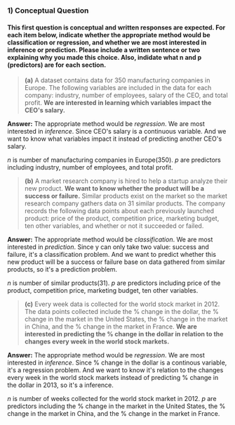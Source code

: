 ### 1) Conceptual Question

#### This first question is conceptual and written responses are expected. For each item below, indicate whether the appropriate method would be classification or regression, and whether we are most interested in inference or prediction. Please include a written sentence or two explaining why you made this choice. Also, indidate what n and p (predictors) are for each section.

> **(a)** A dataset contains data for 350 manufacturing companies in Europe. The following variables are included in the data for each company: industry, number of employees, salary of the CEO, and total profit. **We are interested in learning which variables impact the CEO's salary.** 

**Answer:** The appropriate method would be *regression*. We are most interested in *inference*. Since CEO's salary is a continuous variable. And we want to know what variables impact it instead of predicting another CEO's salary.

*n* is number of manufacturing companies in Europe(350). *p* are predictors including industry, number of employees, and total profit.

> **(b)** A market research company is hired to help a startup analyze their new product. **We want to know whether the product will be a success or failure.** Similar products exist on the market so the market research company gathers data on 31 similar products. The company records the following data points about each previously launched product: price of the product, competition price, marketing budget, ten other variables, and whether or not it succeeded or failed. 

**Answer:** The appropriate method would be *classification*. We are most interested in *prediction*. Since y can only take two value: success and failure, it's a classification problem. And we want to predict whether this new product will be a success or failure base on data gathered from similar products, so it's a prediction problem.

*n* is number of similar products(31). *p* are predictors including price of the product, competition price, marketing budget, ten other variables.

> **(c)** Every week data is collected for the world stock market in 2012. The data points collected include the % change in the dollar, the % change in the market in the United States, the % change in the market in China, and the % change in the market in France. **We are interested in predicting the % change in the dollar in relation to the changes every week in the world stock markets.** 

**Answer:** The appropriate method would be *regression*. We are most interested in *inference*. Since % change in the dollar is a continous variable, it's a regression problem. And we want to know it's relation to the changes every week in the world stock markets instead of predicting % change in the dollar in 2013, so it's a inference. 

*n* is number of weeks collected for the world stock market in 2012. *p* are predictors including the % change in the market in the United States, the % change in the market in China, and the % change in the market in France.